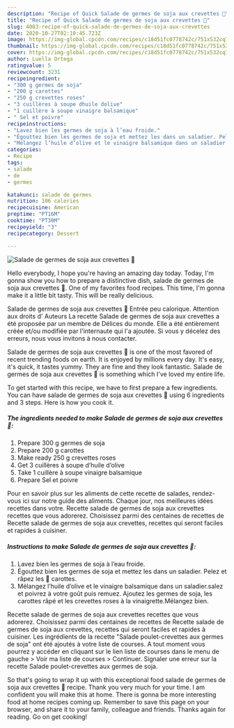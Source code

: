 ```yaml
---
description: "Recipe of Quick Salade de germes de soja aux crevettes 🍤"
title: "Recipe of Quick Salade de germes de soja aux crevettes 🍤"
slug: 4083-recipe-of-quick-salade-de-germes-de-soja-aux-crevettes
date: 2020-10-27T02:10:45.723Z
image: https://img-global.cpcdn.com/recipes/c18d51fc0778742c/751x532cq70/salade-de-germes-de-soja-aux-crevettes-🍤-photo-principale-de-la-recette.jpg
thumbnail: https://img-global.cpcdn.com/recipes/c18d51fc0778742c/751x532cq70/salade-de-germes-de-soja-aux-crevettes-🍤-photo-principale-de-la-recette.jpg
cover: https://img-global.cpcdn.com/recipes/c18d51fc0778742c/751x532cq70/salade-de-germes-de-soja-aux-crevettes-🍤-photo-principale-de-la-recette.jpg
author: Luella Ortega
ratingvalue: 5
reviewcount: 3231
recipeingredient:
- "300 g germes de soja"
- "200 g carottes"
- "250 g crevettes roses"
- "3 cuillères à soupe dhuile dolive"
- "1 cuillère à soupe vinaigre balsamique"
- " Sel et poivre"
recipeinstructions:
- "Lavez bien les germes de soja à l’eau froide."
- "Égouttez bien les germes de soja et mettez les dans un saladier. Pelez et râpez les 🥕 carottes."
- "Mélangez l’huile d’olive et le vinaigre balsamique dans un saladier.salez et poivrez à votre goût puis remuez. Ajoutez les germes de soja, les carottes râpé et les crevettes roses à la vinaigrette.Mélangez bien."
categories:
- Recipe
tags:
- salade
- de
- germes

katakunci: salade de germes 
nutrition: 106 calories
recipecuisine: American
preptime: "PT16M"
cooktime: "PT30M"
recipeyield: "3"
recipecategory: Dessert

---
```



![Salade de germes de soja aux crevettes 🍤](https://img-global.cpcdn.com/recipes/c18d51fc0778742c/751x532cq70/salade-de-germes-de-soja-aux-crevettes-🍤-photo-principale-de-la-recette.jpg)

Hello everybody, I hope you're having an amazing day today. Today, I'm gonna show you how to prepare a distinctive dish, salade de germes de soja aux crevettes 🍤. One of my favorites food recipes. This time, I'm gonna make it a little bit tasty. This will be really delicious.

Salade de germes de soja aux crevettes 🍤 Entrée peu calorique. Attention aux droits d&#39; Auteurs La recette Salade de germes de soja aux crevettes a été proposée par un membre de Délices du monde. Elle a été entièrement créée et/ou modifiée par l&#39;internaute qui l&#39;a ajoutée. Si vous y décelez des erreurs, nous vous invitons à nous contacter.

Salade de germes de soja aux crevettes 🍤 is one of the most favored of recent trending foods on earth. It is enjoyed by millions every day. It's easy, it's quick, it tastes yummy. They are fine and they look fantastic. Salade de germes de soja aux crevettes 🍤 is something which I've loved my entire life.


To get started with this recipe, we have to first prepare a few ingredients. You can have salade de germes de soja aux crevettes 🍤 using 6 ingredients and 3 steps. Here is how you cook it.

<!--inarticleads1-->

##### The ingredients needed to make Salade de germes de soja aux crevettes 🍤:

1. Prepare 300 g germes de soja
1. Prepare 200 g carottes
1. Make ready 250 g crevettes roses
1. Get 3 cuillères à soupe d’huile d’olive
1. Take 1 cuillère à soupe vinaigre balsamique
1. Prepare  Sel et poivre


Pour en savoir plus sur les aliments de cette recette de salades, rendez-vous ici sur notre guide des aliments. Chaque jour, nos meilleures idées recettes dans votre. Recette salade de germes de soja aux crevettes recettes que vous adorerez. Choisissez parmi des centaines de recettes de Recette salade de germes de soja aux crevettes, recettes qui seront faciles et rapides à cuisiner. 

<!--inarticleads2-->

##### Instructions to make Salade de germes de soja aux crevettes 🍤:

1. Lavez bien les germes de soja à l’eau froide.
1. Égouttez bien les germes de soja et mettez les dans un saladier. Pelez et râpez les 🥕 carottes.
1. Mélangez l’huile d’olive et le vinaigre balsamique dans un saladier.salez et poivrez à votre goût puis remuez. Ajoutez les germes de soja, les carottes râpé et les crevettes roses à la vinaigrette.Mélangez bien.


Recette salade de germes de soja aux crevettes recettes que vous adorerez. Choisissez parmi des centaines de recettes de Recette salade de germes de soja aux crevettes, recettes qui seront faciles et rapides à cuisiner. Les ingrédients de la recette &#34;Salade poulet-crevettes aux germes de soja&#34; ont été ajoutés à votre liste de courses. A tout moment vous pourrez y accéder en cliquant sur le lien liste de courses dans le menu de gauche &gt; Voir ma liste de courses &gt; Continuer. Signaler une erreur sur la recette Salade poulet-crevettes aux germes de soja. 

So that's going to wrap it up with this exceptional food salade de germes de soja aux crevettes 🍤 recipe. Thank you very much for your time. I am confident you will make this at home. There is gonna be more interesting food at home recipes coming up. Remember to save this page on your browser, and share it to your family, colleague and friends. Thanks again for reading. Go on get cooking!
